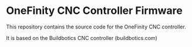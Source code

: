 # OneFinity CNC Controller Firmware

This repository contains the source code for the OneFinity CNC controller.

It is based on the Buildbotics CNC controller (buildbotics.com)